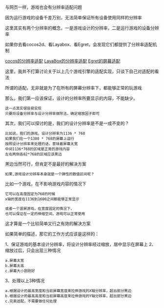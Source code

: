 与网页一样，游戏也会有分辨率适配问题

因为运行游戏的设备千差万别，无法简单保证所有设备使用同样的分辨率

这里其实有两个分辨率的概念，一是游戏设计的分辨率，二是运行游戏的设备分辨率

如果你去看cocos2d、看Layabox、看Egret，会发现它们都提供了分辨率适配机制

[cocos的分辨率适配](https://docs.cocos.com/creator/manual/zh/ui/multi-resolution.html)
[LayaBox的分辨率适配](https://ldc.layabox.com/doc/?nav=zh-js-1-8-0)
[Egret的屏幕适配](http://developer.egret.com/cn/github/egret-docs/Engine2D/screenAdaptation/zoomMode/index.html)

这里，我并不打算讨论关于以上几个游戏引擎的适配实现，只谈下自己对适配的看法

所谓的适配，无非就是为了在所有的屏幕分辨率下，都能够正常的玩游戏

那么，我们第一应该保证，设计的分辨率所要显示的内容，不能缺少。
    
    这一点其实很容易实现
    只要将设备分辨率与设计分辨率做除法，确定缩放因子即可
    
其次，我们可以探讨的是，我们的设计分辨率是不是一成不变的？
    
    比如说，我们的游戏，设计分辨率为1136 * 768
    如果我们在一个1300 * 768的屏幕上运行
    按照设计分辨率来处理的话，意味着屏幕太宽
    中间1136*768的区域是正常的游戏内容
    左右两侧各82*768的区域应该黑边

黑边当然可行，但肯定不是最好的解决方案

    如果,游戏设计分辨率本身就是一个弹性的数值区间呢？

比如一个游戏，在不影响游戏内容的情况下
    
    它可以在高度固定为768的时候
    x轴的宽度在1136到1600之间都能够正常显示

    或者一个竖屏游戏，在宽度固定的情况下，
    也可以保证在一定的伸缩空间，游戏可以正常使用

这才算是一个比较简单又行之有效的解决方案

如果简单的描述，那它的工作方式应该是这样的：

1、保证游戏的基本设计分辨率，将设计分辨率经过缩放，居中显示在屏幕上
2、缩放过后，只会出现三种情况

    a.屏幕太宽
    b.屏幕太高
    c.屏幕大小刚刚好

3、处理以上3种情况
    
    a.根据设计的最高宽度和当前屏幕宽度来拉伸游戏的X轴分辨率，超出部分黑边
    b.根据设计的最高高度和当前屏幕高度来拉伸游戏的Y轴分辨率，超出部分黑边
    c.完美适配，不需要做任何处理
    


